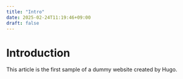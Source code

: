 ```yaml
---
title: "Intro"
date: 2025-02-24T11:19:46+09:00
draft: false
---
```


# Introduction

This article is the first sample of a dummy website created by Hugo.
